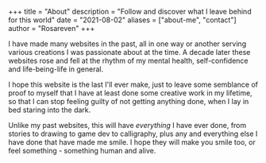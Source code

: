 +++
title = "About"
description = "Follow and discover what I leave behind for this world"
date = "2021-08-02"
aliases = ["about-me", "contact"]
author = "Rosareven"
+++

I have made many websites in the past, all in one way or another serving various creations I was passionate about at the time. A decade later these websites rose and fell at the rhythm of my mental health, self-confidence and life-being-life in general.

I hope this website is the last I'll ever make, just to leave some semblance of proof to myself that I have at least done some creative work in my lifetime, so that I can stop feeling guilty of not getting anything done, when I lay in bed staring into the dark.

Unlike my past websites, this will have *everything* I have ever done, from stories to drawing to game dev to calligraphy, plus any and everything else I have done that have made me smile. I hope they will make you smile too, or feel something - something human and alive.

